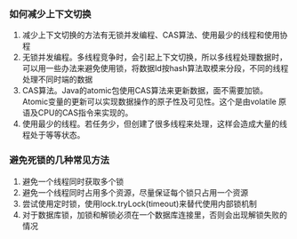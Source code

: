 ### 如何减少上下文切换

1. 减少上下文切换的方法有无锁并发编程、CAS算法、使用最少的线程和使用协程
2. 无锁并发编程。多线程竞争时，会引起上下文切换，所以多线程处理数据时，可以用一些办法来避免使用锁，将数据Id按hash算法取模来分段，不同的线程处理不同时端的数据
3. CAS算法。Java的atomic包使用CAS算法来更新数据，面不需要加锁。Atomic变量的更新可以实现数据操作的原子性及可见性。这个是由volatile 原语及CPU的CAS指令来实现的。
4. 使用最少的线程。若任务少，但创建了很多线程来处理，这样会造成大量的线程处于等等状态。

### 避免死锁的几种常见方法

1. 避免一个线程同时获取多个锁 
2. 避免一个线程同时占用多个资源，尽量保证每个锁只占用一个资源 
3. 尝试使用定时锁，使用lock.tryLock(timeout)来替代使用内部锁机制 
4. 对于数据库锁，加锁和解锁必须在一个数据库连接里，否则会出现解锁失败的情况
